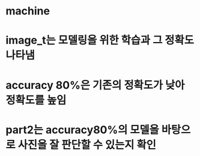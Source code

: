 # machine

# image_t는 모델링을 위한 학습과 그 정확도 나타냄

# accuracy 80%은 기존의 정확도가 낮아 정확도를 높임

# part2는 accuracy80%의 모델을 바탕으로 사진을 잘 판단할 수 있는지 확인